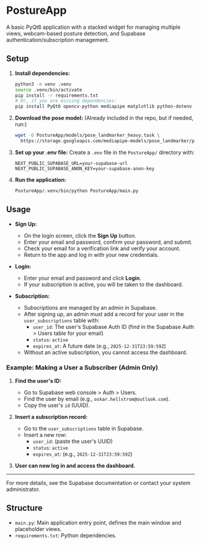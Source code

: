 # PostureApp

A basic PyQt6 application with a stacked widget for managing multiple views, webcam-based posture detection, and Supabase authentication/subscription management.

## Setup

1. **Install dependencies:**
   ```bash
   python3 -m venv .venv
   source .venv/bin/activate
   pip install -r requirements.txt
   # Or, if you are missing dependencies:
   pip install PyQt6 opencv-python mediapipe matplotlib python-dotenv requests
   ```

2. **Download the pose model:**
   (Already included in the repo, but if needed, run:)
   ```bash
   wget -O PostureApp/models/pose_landmarker_heavy.task \
     https://storage.googleapis.com/mediapipe-models/pose_landmarker/pose_landmarker_heavy/float16/latest/pose_landmarker_heavy.task
   ```

3. **Set up your .env file:**
   Create a `.env` file in the `PostureApp/` directory with:
   ```env
   NEXT_PUBLIC_SUPABASE_URL=your-supabase-url
   NEXT_PUBLIC_SUPABASE_ANON_KEY=your-supabase-anon-key
   ```

4. **Run the application:**
   ```bash
   PostureApp/.venv/bin/python PostureApp/main.py
   ```

## Usage

- **Sign Up:**
  - On the login screen, click the **Sign Up** button.
  - Enter your email and password, confirm your password, and submit.
  - Check your email for a verification link and verify your account.
  - Return to the app and log in with your new credentials.

- **Login:**
  - Enter your email and password and click **Login**.
  - If your subscription is active, you will be taken to the dashboard.

- **Subscription:**
  - Subscriptions are managed by an admin in Supabase.
  - After signing up, an admin must add a record for your user in the `user_subscriptions` table with:
    - `user_id`: The user's Supabase Auth ID (find in the Supabase Auth > Users table for your email)
    - `status`: `active`
    - `expires_at`: A future date (e.g., `2025-12-31T23:59:59Z`)
  - Without an active subscription, you cannot access the dashboard.

### Example: Making a User a Subscriber (Admin Only)

1. **Find the user's ID:**
   - Go to Supabase web console > Auth > Users.
   - Find the user by email (e.g., `oskar.hellstrom@outlook.com`).
   - Copy the user's `id` (UUID).

2. **Insert a subscription record:**
   - Go to the `user_subscriptions` table in Supabase.
   - Insert a new row:
     - `user_id`: (paste the user's UUID)
     - `status`: `active`
     - `expires_at`: (e.g., `2025-12-31T23:59:59Z`)

3. **User can now log in and access the dashboard.**

---

For more details, see the Supabase documentation or contact your system administrator.

## Structure
- `main.py`: Main application entry point, defines the main window and placeholder views.
- `requirements.txt`: Python dependencies. 